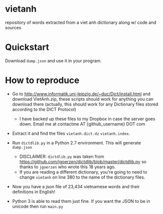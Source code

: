 # vietanh
repository of words extracted from a viet anh dictionary along w/ code and sources

# Quickstart

Download `dump.json` and use it in your program.

# How to reproduce

- Go to http://www.informatik.uni-leipzig.de/~duc/Dict/install.html and download VietAnh.zip, these scripts should work for anything you can download there (actually, this should work for any Dictionary files stored according to the DICT Protocol)
  - I have backed up these files to my Dropbox in case the server goes down. Email me at contactme AT {github_username} DOT com

- Extract it and find the files `vietanh.dict.dz` `vietanh.index`.

- Run `dictdlib.py` in a Python 2.7 environment. This will generate `dump.json`
  - DISCLAIMER: `dictdlib.py` was taken from https://github.com/jgoerzen/dictdlib/blob/master/dictdlib.py so thanks to `jgoerzen` who wrote this 18 years ago.
  - If you are reading a different dictionary, you're going to need to change `vietanh` on line 380 to the name of the dictionary files.

- Now you have a json file of 23,434 vietnamese words and their definitions in English!

- Python 3 is able to read them just fine. If you want the JSON to be in unicode then run `main.py`
